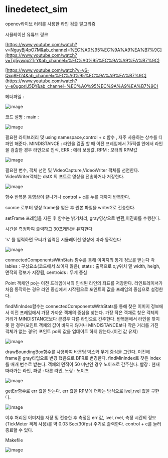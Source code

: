 # linedetect_sim
opencv라이브 러리를 사용한 라인 검출 알고리즘 

시뮬레이션 유튜브 링크 

[https://www.youtube.com/watch?v=NguyBj4pO7M&ab_channel=%EC%A0%95%EC%9A%A9%EA%B7%9C](https://www.youtube.com/watch?v=Tg5ywqx2TrY&ab_channel=%EC%A0%95%EC%9A%A9%EA%B7%9C)

[https://www.youtube.com/watch?v=y6-Qxq8EI24&ab_channel=%EC%A0%95%EC%9A%A9%EA%B7%9C](https://www.youtube.com/watch?v=e0ugpriJ5DY&ab_channel=%EC%A0%95%EC%9A%A9%EA%B7%9C)


헤더파일 :

![image](https://github.com/user-attachments/assets/26287b8a-4398-4d6f-ae4e-bdbc2736bb01)

코드 설명 : 
main : 

![image](https://github.com/user-attachments/assets/b75787ec-2b64-455c-a204-6800cdc58819)


필요한 라이브러리 및 using namespace,control + c 함수 , 자주 사용하는 상수를 디파인 해준다.
MINDISTANCE : 라인을 검출 할 때 이전 프레임에서 75픽셀 안에서 라인을 검출한 경우 라인으로 인식, ERR : 에러 보정값, RPM : 모터의 RPM값

 ![image](https://github.com/user-attachments/assets/21343838-a86c-4e22-9e35-f7202cc951b6)

필요한 변수, 객체 선언 및 VideoCapture,VideoWriter 객체를 선언한다. VideoWriter객체는 dstX 의 포트로 영상을 전송하거나 저장한다.

![image](https://github.com/user-attachments/assets/8dfe3056-9bc5-4fba-9299-f2abe7fc46f2)


함수 반복문 동영상이 끝나거나 control + c를 누를 때까지 반복한다.

suorce 로부터 영상 frame을 얻은 후 원본 파일을 writer2로 전송한다.

setFrame 프레임을 자른 후 함수는 밝기처리, gray영상으로 변환,이진화를 수행한다.

시간을 측정하여 출력하고 30프레임을 유지한다

's' 를 입력하면 모터가 입력된 시뮬레이션 영상에 따라 동작한다

![image](https://github.com/user-attachments/assets/f231b193-e183-4983-a51e-f80583383549)


connectedComponentsWithStats 함수를 통해 이미지의 통계 정보를 받는다 각 lables : 구성요소(코드에서 쓰이지 않음), stats : 출력으로 x,y위치 밑 width, heigh, 면적의 정보가 저장됨, centroids : 무게 중심

Point 객체인 po는 이전 프레임에서의 인식된 라인의 좌표를 저장한다. 라인트레이서가 처음 동작하는 경우 라인 중심에서 시작됨으로 포인트의 값을 프레임의 중심으로 설정한다.

findMinIndex함수는 connectedComponentsWithStats를 통해 찾은 이미지 정보에서 이전 프레임에서 가장 가까운 객체의 중심을 찾는다. 가장 작은 객채로 찾은 객체의 거리가 MINDISTANCE보다 큰경우 다른 라인으로 간주한다.
반복문에서 라인을 찾지 못 한 경우(포인트 객체의 값이 바뀌지 않거나 MINDISTANCE보다 작은 거리를 가진 객체가 없는 경우) 포인트 po의 값을 업데이트 하지 않는다.(이전 값 유지)

![image](https://github.com/user-attachments/assets/ef59bf49-1b04-45d8-b732-2357c9a61e2d)

drawBoundingBox함수를 사용하여 바운딩 박스와 무게 중심을 그린다. 이전에 frame을 gray타입으로 변경 했음으로 BFR로 변경한다. findMinIndex로 찾은 index를 매개 변수로 받는다. 객체의 면적이 50 미만인 경우 노이즈로 간주한다.
빨강 : 현재 따라가는 라인,  파랑 : 다른 라인, 노랑 : 노이즈

![image](https://github.com/user-attachments/assets/da9c5c77-8430-4076-a331-5d9975c6a8d0)


getErr함수로 err 값을 받는다. err 값을 RPM에 더하는 방식으로 lvel,rvel 값을 구한다.

![image](https://github.com/user-attachments/assets/0f54f992-c86f-4b83-9a38-26d7c95a2bc2)


이후 처리된 이미지를 저장 및 전송한 후 측정된 err 값, lvel, rvel, 측정 시간의 정보(TickMeter 객체 사용)를 약 0.03 Sec(30fps) 주기로 출력한다. control + c를 눌러 종료할 수 있다.

Makefile

![image](https://github.com/user-attachments/assets/f958eca2-5bb7-41ca-bef7-da9191b814f9)



 

